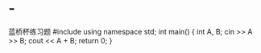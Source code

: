 # -
蓝桥杯练习题
#include <iostream>
using namespace std;
int main() {
    int A, B;
    cin >> A >> B;
    cout << A + B;
    return 0;
}
